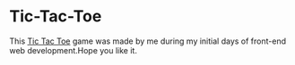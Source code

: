 # Tic-Tac-Toe

This [Tic Tac Toe](https://yash-barjatya.github.io/Tic-Tac-Toe/ "Tic-Tac-Toe game link") game was made by me during my initial days of front-end web development.Hope you like it.
